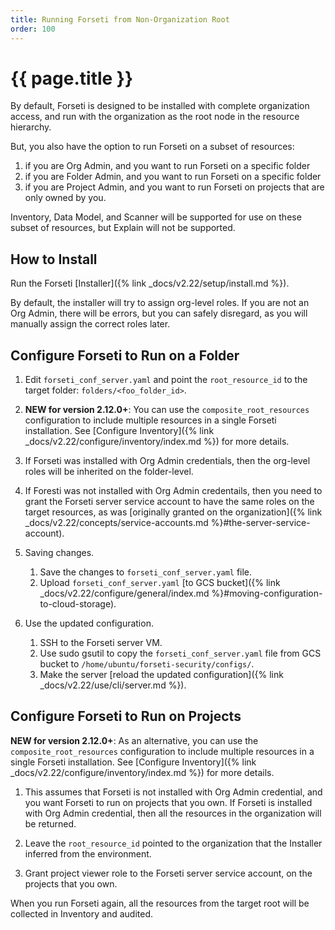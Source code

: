 ```yaml
---
title: Running Forseti from Non-Organization Root
order: 100
---
```


# {{ page.title }}

By default, Forseti is designed to be installed with complete
organization access, and run with the organization as the root node in the
resource hierarchy.

But, you also have the option to run Forseti on a subset of resources:
1. if you are Org Admin, and you want to run Forseti on a specific folder
1. if you are Folder Admin, and you want to run Forseti on a specific folder
1. if you are Project Admin, and you want to run Forseti on projects
that are only owned by you.

Inventory, Data Model, and Scanner will be supported for use on these subset
of resources, but Explain will not be supported.

## How to Install

Run the Forseti [Installer]({% link _docs/v2.22/setup/install.md %}).

By default, the installer will try to assign org-level roles. If you are not
an Org Admin, there will be errors, but you can safely disregard, as you will
manually assign the correct roles later.

## Configure Forseti to Run on a Folder

1. Edit `forseti_conf_server.yaml` and point the `root_resource_id`
to the target folder:
`folders/<foo_folder_id>`.

1. **NEW for version 2.12.0+**: You can use the `composite_root_resources`
   configuration to include multiple resources in a single Forseti installation.
   See [Configure Inventory]({% link _docs/v2.22/configure/inventory/index.md %})
   for more details.

1. If Forseti was installed with Org Admin credentials, then the org-level
   roles will be inherited on the folder-level.

1. If Foresti was not installed with Org Admin credentails, then you need
   to grant the Forseti server service account to have the same roles on the
   target resources, as was [originally granted on the
   organization]({% link _docs/v2.22/concepts/service-accounts.md %}#the-server-service-account).

1. Saving changes.
   1. Save the changes to `forseti_conf_server.yaml` file.
   1. Upload `forseti_conf_server.yaml` [to GCS bucket]({% link _docs/v2.22/configure/general/index.md %}#moving-configuration-to-cloud-storage).

1. Use the updated configuration.
   1. SSH to the Forseti server VM.
   1. Use sudo gsutil to copy the `forseti_conf_server.yaml` file from GCS
   bucket to `/home/ubuntu/forseti-security/configs/`.
   1. Make the server [reload the updated configuration]({% link _docs/v2.22/use/cli/server.md %}).

## Configure Forseti to Run on Projects

**NEW for version 2.12.0+**: As an alternative, you can use the
`composite_root_resources` configuration to include multiple resources in a
single Forseti installation.
See [Configure Inventory]({% link _docs/v2.22/configure/inventory/index.md %})
for more details.

1. This assumes that Forseti is not installed with Org Admin credential, and
you want Forseti to run on projects that you own. If Forseti is installed
with Org Admin credential, then all the resources in the organization
will be returned.

1. Leave the `root_resource_id` pointed to the organization that the Installer
inferred from the environment.

1. Grant project viewer role to the Forseti server service account,
on the projects that you own.

When you run Forseti again, all the resources from the target root
will be collected in Inventory and audited.
